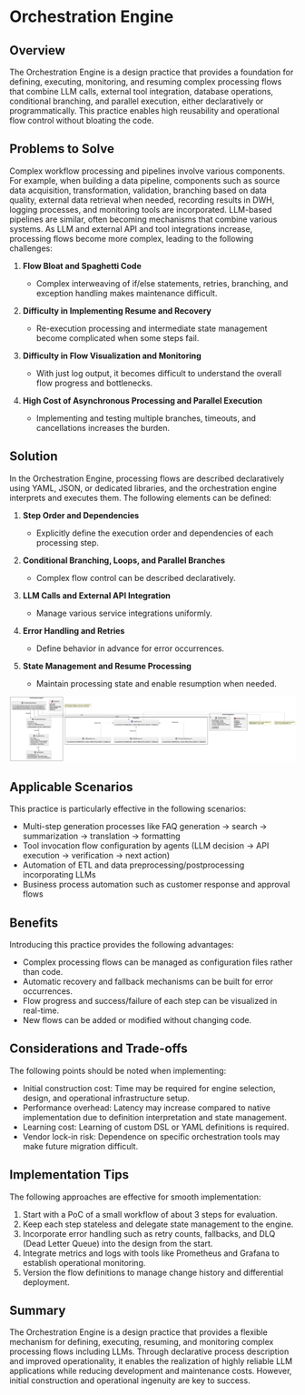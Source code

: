 # Orchestration Engine

## Overview

The Orchestration Engine is a design practice that provides a foundation for defining, executing, monitoring, and resuming complex processing flows that combine LLM calls, external tool integration, database operations, conditional branching, and parallel execution, either declaratively or programmatically. This practice enables high reusability and operational flow control without bloating the code.

## Problems to Solve

Complex workflow processing and pipelines involve various components. For example, when building a data pipeline, components such as source data acquisition, transformation, validation, branching based on data quality, external data retrieval when needed, recording results in DWH, logging processes, and monitoring tools are incorporated. LLM-based pipelines are similar, often becoming mechanisms that combine various systems. As LLM and external API and tool integrations increase, processing flows become more complex, leading to the following challenges:

1. **Flow Bloat and Spaghetti Code**
   - Complex interweaving of if/else statements, retries, branching, and exception handling makes maintenance difficult.

2. **Difficulty in Implementing Resume and Recovery**
   - Re-execution processing and intermediate state management become complicated when some steps fail.

3. **Difficulty in Flow Visualization and Monitoring**
   - With just log output, it becomes difficult to understand the overall flow progress and bottlenecks.

4. **High Cost of Asynchronous Processing and Parallel Execution**
   - Implementing and testing multiple branches, timeouts, and cancellations increases the burden.

## Solution

In the Orchestration Engine, processing flows are described declaratively using YAML, JSON, or dedicated libraries, and the orchestration engine interprets and executes them. The following elements can be defined:

1. **Step Order and Dependencies**
   - Explicitly define the execution order and dependencies of each processing step.

2. **Conditional Branching, Loops, and Parallel Branches**
   - Complex flow control can be described declaratively.

3. **LLM Calls and External API Integration**
   - Manage various service integrations uniformly.

4. **Error Handling and Retries**
   - Define behavior in advance for error occurrences.

5. **State Management and Resume Processing**
   - Maintain processing state and enable resumption when needed.

![img](uml/images/orchestration_engine_pattern.png)

## Applicable Scenarios

This practice is particularly effective in the following scenarios:

- Multi-step generation processes like FAQ generation → search → summarization → translation → formatting
- Tool invocation flow configuration by agents (LLM decision → API execution → verification → next action)
- Automation of ETL and data preprocessing/postprocessing incorporating LLMs
- Business process automation such as customer response and approval flows

## Benefits

Introducing this practice provides the following advantages:

- Complex processing flows can be managed as configuration files rather than code.
- Automatic recovery and fallback mechanisms can be built for error occurrences.
- Flow progress and success/failure of each step can be visualized in real-time.
- New flows can be added or modified without changing code.

## Considerations and Trade-offs

The following points should be noted when implementing:

- Initial construction cost: Time may be required for engine selection, design, and operational infrastructure setup.
- Performance overhead: Latency may increase compared to native implementation due to definition interpretation and state management.
- Learning cost: Learning of custom DSL or YAML definitions is required.
- Vendor lock-in risk: Dependence on specific orchestration tools may make future migration difficult.

## Implementation Tips

The following approaches are effective for smooth implementation:

1. Start with a PoC of a small workflow of about 3 steps for evaluation.
2. Keep each step stateless and delegate state management to the engine.
3. Incorporate error handling such as retry counts, fallbacks, and DLQ (Dead Letter Queue) into the design from the start.
4. Integrate metrics and logs with tools like Prometheus and Grafana to establish operational monitoring.
5. Version the flow definitions to manage change history and differential deployment.

## Summary

The Orchestration Engine is a design practice that provides a flexible mechanism for defining, executing, resuming, and monitoring complex processing flows including LLMs. Through declarative process description and improved operationality, it enables the realization of highly reliable LLM applications while reducing development and maintenance costs. However, initial construction and operational ingenuity are key to success.
